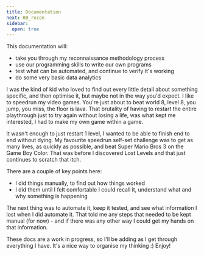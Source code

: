 ```yaml
---
title: Documentation
next: 00_recon
sidebar:
  open: true
---
```


This documentation will:

- take you through my reconnaissance methodology process
- use our programming skills to write our own programs
- test what can be automated, and continue to verify it's working
- do some very basic data analytics

I was the kind of kid who loved to find out every little detail about something specific, and then optimise it, but maybe not in the way you'd expect. I like to speedrun my video games. You're just about to beat world 8, level 8, you jump, you miss, the floor is lava. That brutality of having to restart the entire playthrough just to try again without losing a life, was what kept me interested, I had to make my own game within a game.

It wasn't enough to just restart 1 level, I wanted to be able to finish end to end without dying. My favourite speedrun self-set challenge was to get as many lives, as quickly as possible, and beat Super Mario Bros 3 on the Game Boy Color. That was before I discovered Lost Levels and that just continues to scratch that itch.

There are a couple of key points here:

- I did things manually, to find out how things worked
- I did them until I felt comfortable I could recall it, understand what and why something is happening

The next thing was to automate it, keep it tested, and see what information I lost when I did automate it. That told me any steps that needed to be kept manual (for now) - and if there was any other way I could get my hands on that information. 

These docs are a work in progress, so I'll be adding as I get through everything I have. It's a nice way to organise my thinking :) Enjoy!

